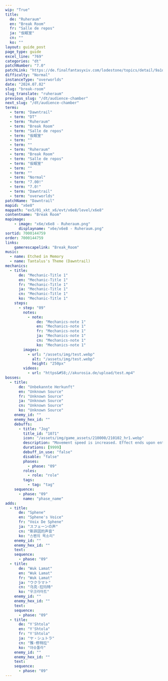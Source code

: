 ```yaml
---
wip: "True"
title:
  de: "Ruheraum"
  en: "Break Room"
  fr: "Salle de repos"
  ja: "仮眠室"
  cn: ""
  ko: ""
layout: guide_post
page_type: guide
excel_line: "769"
categories: "dt"
patchNumber: "7.0"
patchLink: "https://de.finalfantasyxiv.com/lodestone/topics/detail/9a1d2364c6f0fed72a164f3252a59073f7d0c4fc"
difficulty: "Normal"
instanceType: "overworlds"
date: "2024.07.02"
slug: "break-room"
slug_translate: "ruheraum"
previous_slug: "/dt/audience-chamber"
next_slug: "/dt/audience-chamber"
terms:
  - term: "Dawntrail"
  - term: "DT"
  - term: "Ruheraum"
  - term: "Break Room"
  - term: "Salle de repos"
  - term: "仮眠室"
  - term: ""
  - term: ""
  - term: "Ruheraum"
  - term: "Break Room"
  - term: "Salle de repos"
  - term: "仮眠室"
  - term: ""
  - term: ""
  - term: "Normal"
  - term: "7.00!"
  - term: "7.0!"
  - term: "Dawntrail"
  - term: "overworlds"
patchName: "Dawntrail"
mapid: "x6e8"
mappath: "ex5/01_xkt_x6/evt/x6e8/level/x6e8"
contentname: "Break Room"
mapimage:
    - image: "x6e/x6e8 - Ruheraum.png"
      displayname: "x6e/x6e8 - Ruheraum.png"
sortid: 7000144759
order: 7000144759
links:
    gamerescapelink: "Break_Room"
music:
  - name: Etched in Memory
  - name: Tantalus's Theme (Dawntrail)
mechanics:
  - title:
      de: "Mechanic-Title 1"
      en: "Mechanic-Title 1"
      fr: "Mechanic-Title 1"
      ja: "Mechanic-Title 1"
      cn: "Mechanic-Title 1"
      ko: "Mechanic-Title 1"
    steps:
      - step: "09"
        notes:
          - note:
              de: "Mechanics-note 1"
              en: "Mechanics-note 1"
              fr: "Mechanics-note 1"
              ja: "Mechanics-note 1"
              cn: "Mechanics-note 1"
              ko: "Mechanics-note 1"
        images:
          - url: "/assets/img/test.webp"
            alt: "/assets/img/test.webp"
            height: "250px"
        videos:
          - url: "https&#58;//akurosia.de/upload/test.mp4"
bosses:
  - title:
      de: "Unbekannte Herkunft"
      en: "Unknown Source"
      fr: "Unknown Source"
      ja: "Unknown Source"
      cn: "Unknown Source"
      ko: "Unknown Source"
    enemy_id: ""
    enemy_hex_id: ""
    debuffs:
      - title: "Jog"
        title_id: "1071"
        icon: "/assets/img/game_assets/210000/210102_hr1.webp"
        description: "Movement speed is increased. Effect ends upon entering battle."
        durations: [9999]
        debuff_in_use: "false"
        disable: "false"
        phases:
          - phase: "09"
        roles:
          - role: "role"
        tags:
          - tag: "tag"
    sequence:
      - phase: "09"
        name: "phase_name"
adds:
  - title:
      de: "Sphene"
      en: "Sphene's Voice"
      fr: "Voix De Sphene"
      ja: "スフェーンの声"
      cn: "斯菲因的声音"
      ko: "스펜의 목소리"
    enemy_id: ""
    enemy_hex_id: ""
    text:
    sequence:
      - phase: "09"
  - title:
      de: "Wuk Lamat"
      en: "Wuk Lamat"
      fr: "Wuk Lamat"
      ja: "ウクラマト"
      cn: "乌克·拉玛特"
      ko: "우크라마트"
    enemy_id: ""
    enemy_hex_id: ""
    text:
    sequence:
      - phase: "09"
  - title:
      de: "Y'Shtola"
      en: "Y'Shtola"
      fr: "Y'Shtola"
      ja: "ヤ・シュトラ"
      cn: "雅·修特拉"
      ko: "야슈톨라"
    enemy_id: ""
    enemy_hex_id: ""
    text:
    sequence:
      - phase: "09"
---
```

